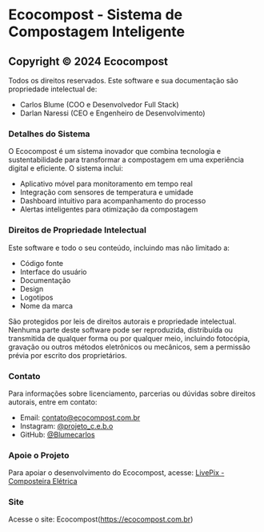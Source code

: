 # Ecocompost - Sistema de Compostagem Inteligente

## Copyright © 2024 Ecocompost

Todos os direitos reservados. Este software e sua documentação são propriedade intelectual de:

- Carlos Blume (COO e Desenvolvedor Full Stack)
- Darlan Naressi (CEO e Engenheiro de Desenvolvimento)

### Detalhes do Sistema

O Ecocompost é um sistema inovador que combina tecnologia e sustentabilidade para transformar a compostagem em uma experiência digital e eficiente. O sistema inclui:

- Aplicativo móvel para monitoramento em tempo real
- Integração com sensores de temperatura e umidade
- Dashboard intuitivo para acompanhamento do processo
- Alertas inteligentes para otimização da compostagem

### Direitos de Propriedade Intelectual

Este software e todo o seu conteúdo, incluindo mas não limitado a:
- Código fonte
- Interface do usuário
- Documentação
- Design
- Logotipos
- Nome da marca

São protegidos por leis de direitos autorais e propriedade intelectual. Nenhuma parte deste software pode ser reproduzida, distribuída ou transmitida de qualquer forma ou por qualquer meio, incluindo fotocópia, gravação ou outros métodos eletrônicos ou mecânicos, sem a permissão prévia por escrito dos proprietários.

### Contato

Para informações sobre licenciamento, parcerias ou dúvidas sobre direitos autorais, entre em contato:

- Email: contato@ecocompost.com.br
- Instagram: [@projeto_c.e.b.o](https://www.instagram.com/projeto_c.e.b.o/)
- GitHub: [@Blumecarlos](https://github.com/Blumecarlos)


### Apoie o Projeto

Para apoiar o desenvolvimento do Ecocompost, acesse:
[LivePix - Composteira Elétrica](https://livepix.gg/composteiraeletrica)

### Site

Acesse o site: Ecocompost(https://ecocompost.com.br)
